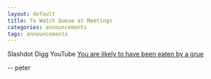 ```yaml
---
layout: default
title: To Watch Queue at Meetings
categories: announcements
tags: announcements
---
```

Slashdot Digg YouTube [You are likely to have been eaten by a grue](http://www.youtube.com/v/4nigRT2KmCE)

-- peter
